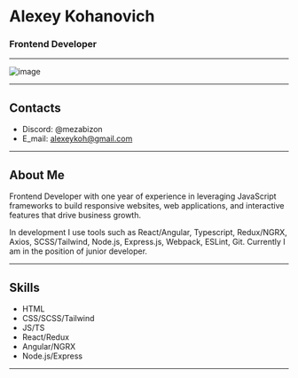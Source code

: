 # Alexey Kohanovich

### Frontend Developer

---

![image](https://alexeykoh.github.io/OpenToWork/assets/images/photo.jpg)

---


## Contacts

-   Discord: @mezabizon
-   E_mail: alexeykoh@gmail.com

---

## About Me

Frontend Developer with one year of experience in leveraging JavaScript frameworks to build responsive websites, web applications, and interactive features that drive business growth.


In development I use tools such as React/Angular, Typescript, Redux/NGRX, Axios, SCSS/Tailwind, Node.js, Express.js, Webpack, ESLint, Git. Currently I am in the position of junior developer.

---

## Skills

-   HTML
-   CSS/SCSS/Tailwind
-   JS/TS
-   React/Redux
-   Angular/NGRX
-   Node.js/Express


---